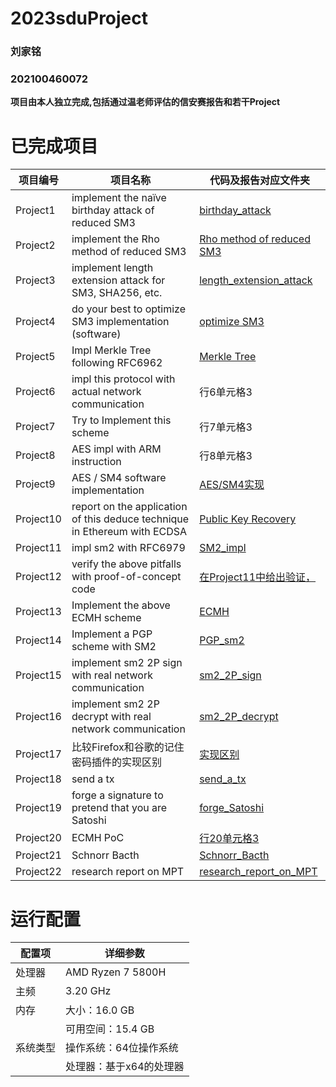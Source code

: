 # 2023sduProject
### 刘家铭
### 202100460072
**项目由本人独立完成,包括通过温老师评估的信安赛报告和若干Project**

# 已完成项目
| 项目编号     | 项目名称      | 代码及报告对应文件夹   |
| ------ | ------ | ------  |
| Project1 | implement the naïve birthday attack of reduced SM3 |  [birthday_attack](https://github.com/Ljm200301/2023sdu/edit/main/Project1) |
| Project2 | implement the Rho method of reduced SM3 |  [Rho method of reduced SM3](https://github.com/Ljm200301/2023sdu/edit/main/Project2) |
| Project3 | implement length extension attack for SM3, SHA256, etc. | [length_extension_attack](https://github.com/Ljm200301/2023sdu/edit/main/Project3) |
| Project4 | do your best to optimize SM3 implementation (software) |   [optimize SM3](https://github.com/Ljm200301/2023sdu/edit/main/Project4) |
| Project5 | Impl Merkle Tree following RFC6962 |   [Merkle Tree](https://github.com/Ljm200301/2023sdu/edit/main/Project5) |
| Project6 | impl this protocol with actual network communication  |   行6单元格3 |
| Project7 | Try to Implement this scheme |   行7单元格3 |
| Project8 | AES impl with ARM instruction  |   行8单元格3 |
| Project9 | AES / SM4 software implementation|  [AES/SM4实现](https://github.com/Ljm200301/2023sdu/edit/main/Project9) |
| Project10 | report on the application of this deduce technique in Ethereum with ECDSA |   [Public Key Recovery](https://github.com/Ljm200301/2023sdu/edit/main/Project9) |
| Project11 | impl sm2 with RFC6979|   [SM2_impl](https://github.com/Ljm200301/2023sdu/edit/main/Project11) |
| Project12 | verify the above pitfalls with proof-of-concept code  |   [在Project11中给出验证，](https://github.com/Ljm200301/2023sdu/edit/main/Project12) |
| Project13 | Implement the above ECMH scheme |   [ECMH](https://github.com/Ljm200301/2023sdu/edit/main/Project13) |
| Project14 | Implement a PGP scheme with SM2 |   [PGP_sm2](https://github.com/Ljm200301/2023sdu/edit/main/Project14) |
| Project15 | implement sm2 2P sign with real network communication  |   [sm2_2P_sign](https://github.com/Ljm200301/2023sdu/edit/main/Project15) |
| Project16 | implement sm2 2P decrypt with real network communication|   [sm2_2P_decrypt](https://github.com/Ljm200301/2023sdu/edit/main/Project16) |
| Project17| 比较Firefox和谷歌的记住密码插件的实现区别 |   [实现区别](https://github.com/Ljm200301/2023sdu/edit/main/Project17) |
| Project18 | send a tx |   [send_a_tx](https://github.com/Ljm200301/2023sdu/edit/main/Project18) |
| Project19 | forge a signature to pretend that you are Satoshi |   [forge_Satoshi](https://github.com/Ljm200301/2023sdu/edit/main/Project19) |
| Project20 | ECMH PoC |   [行20单元格3](https://github.com/Ljm200301/2023sdu/blob/main/Project13/README.md) |
| Project21 | Schnorr Bacth |   [Schnorr_Bacth](https://github.com/Ljm200301/2023sdu/edit/main/Project21) |
| Project22 | research report on MPT |   [research_report_on_MPT](https://github.com/Ljm200301/2023sdu/edit/main/Project22) |
# 运行配置
| 配置项 | 详细参数                  |
| ------ | ------------------------ |
| 处理器 | AMD Ryzen 7 5800H        |
| 主频   | 3.20 GHz                 |
| 内存   | 大小：16.0 GB           |
|        | 可用空间：15.4 GB       |
| 系统类型 | 操作系统：64位操作系统 |
|         | 处理器：基于x64的处理器 |

